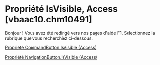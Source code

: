 
# Propriété IsVisible, Access [vbaac10.chm10491]

Bonjour ! Vous avez été redirigé vers nos pages d'aide F1. Sélectionnez la rubrique que vous recherchiez ci-dessous.

[Propriété CommandButton.IsVisible (Access)](http://msdn.microsoft.com/library/f5438725-4628-4f8e-1bf3-0027348b9285%28Office.15%29.aspx)

[Propriété NavigationButton.IsVisible (Access)](http://msdn.microsoft.com/library/e288a0a8-40e2-9609-b11c-ac68438c2339%28Office.15%29.aspx)


